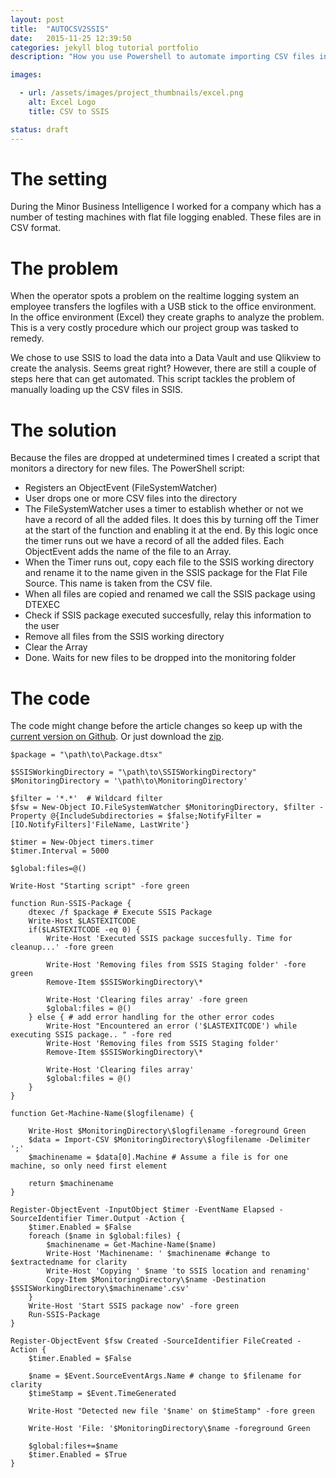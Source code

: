 ```yaml
---
layout: post
title:  "AUTOCSV2SSIS"
date:   2015-11-25 12:39:50
categories: jekyll blog tutorial portfolio
description: "How you use Powershell to automate importing CSV files into SSIS"

images:

  - url: /assets/images/project_thumbnails/excel.png
    alt: Excel Logo
    title: CSV to SSIS

status: draft
---
```


# The setting

During the Minor Business Intelligence I worked for a company which has a number of testing machines with flat file logging enabled. These files are in CSV format.

# The problem

When the operator spots a problem on the realtime logging system an employee transfers the logfiles with a USB stick to the office environment. In the office environment (Excel) they create graphs to analyze the problem. This is a very costly procedure which our project group was tasked to remedy. 

We chose to use SSIS to load the data into a Data Vault and use Qlikview to create the analysis. Seems great right? However, there are still a couple of steps here that can get automated. This script tackles the problem of manually loading up the CSV files in SSIS. 

# The solution

Because the files are dropped at undetermined times I created a script that monitors a directory for new files. The PowerShell script:

- Registers an ObjectEvent (FileSystemWatcher)
- User drops one or more CSV files into the directory
- The FileSystemWatcher uses a timer to establish whether or not we have a record of all the added files. It does this by turning off the Timer at the start of the function and enabling it at the end. By this logic once the timer runs out we have a record of all the added files. Each ObjectEvent adds the name of the file to an Array.
- When the Timer runs out, copy each file to the SSIS working directory and rename it to the name given in the SSIS package for the Flat File Source. This name is taken from the CSV file.
- When all files are copied and renamed we call the SSIS package using DTEXEC
- Check if SSIS package executed succesfully, relay this information to the user
- Remove all files from the SSIS working directory
- Clear the Array
- Done. Waits for new files to be dropped into the monitoring folder

# The code

The code might change before the article changes so keep up with the [current version on Github](https://github.com/midasvo/AUTOCSV2SSIS). Or just download the [zip](https://github.com/midasvo/AUTOCSV2SSIS/archive/master.zip).


	$package = "\path\to\Package.dtsx"

	$SSISWorkingDirectory = "\path\to\SSISWorkingDirectory"
	$MonitoringDirectory = '\path\to\MonitoringDirectory'

	$filter = '*.*'  # Wildcard filter                        
	$fsw = New-Object IO.FileSystemWatcher $MonitoringDirectory, $filter -Property @{IncludeSubdirectories = $false;NotifyFilter = [IO.NotifyFilters]'FileName, LastWrite'} 

	$timer = New-Object timers.timer
	$timer.Interval = 5000

	$global:files=@()

	Write-Host "Starting script" -fore green

	function Run-SSIS-Package {
	    dtexec /f $package # Execute SSIS Package
	    Write-Host $LASTEXITCODE
	    if($LASTEXITCODE -eq 0) {
	        Write-Host 'Executed SSIS package succesfully. Time for cleanup...' -fore green

	        Write-Host 'Removing files from SSIS Staging folder' -fore green
	        Remove-Item $SSISWorkingDirectory\*
	        
	        Write-Host 'Clearing files array' -fore green
	        $global:files = @()
	    } else { # add error handling for the other error codes
	        Write-Host "Encountered an error ('$LASTEXITCODE') while executing SSIS package.. " -fore red
	        Write-Host 'Removing files from SSIS Staging folder'
	        Remove-Item $SSISWorkingDirectory\*
	        
	        Write-Host 'Clearing files array'
	        $global:files = @()
	    }
	}

	function Get-Machine-Name($logfilename) {

	    Write-Host $MonitoringDirectory\$logfilename -foreground Green
	    $data = Import-CSV $MonitoringDirectory\$logfilename -Delimiter ';'
	    $machinename = $data[0].Machine # Assume a file is for one machine, so only need first element

	    return $machinename
	}

	Register-ObjectEvent -InputObject $timer -EventName Elapsed -SourceIdentifier Timer.Output -Action {
	    $timer.Enabled = $False
	    foreach ($name in $global:files) {
	        $machinename = Get-Machine-Name($name)
	        Write-Host 'Machinename: ' $machinename #change to $extractedname for clarity
	        Write-Host 'Copying ' $name 'to SSIS location and renaming'
	        Copy-Item $MonitoringDirectory\$name -Destination $SSISWorkingDirectory\$machinename'.csv'
	    }
	    Write-Host 'Start SSIS package now' -fore green
	    Run-SSIS-Package
	}

	Register-ObjectEvent $fsw Created -SourceIdentifier FileCreated -Action { 
	    $timer.Enabled = $False

	    $name = $Event.SourceEventArgs.Name # change to $filename for clarity
	    $timeStamp = $Event.TimeGenerated 

	    Write-Host "Detected new file '$name' on $timeStamp" -fore green 

	    Write-Host 'File: '$MonitoringDirectory\$name -foreground Green    
	    
	    $global:files+=$name
	    $timer.Enabled = $True
	} 

